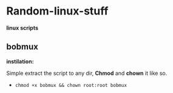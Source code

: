 # Random-linux-stuff
**linux scripts**


## bobmux

 **instilation:**

Simple extract the script to any dir, **Chmod** and **chown** it like so.

 * ```chmod +x bobmux && chown root:root bobmux```
 
 
